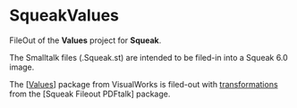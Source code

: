 # SqueakValues
FileOut of the **Values** project for **Squeak**.

The Smalltalk files (.Squeak.st) are intended to be filed-in into a Squeak 6.0 image.

The [[Values](https://wiki.pdftalk.de/doku.php?id=complexvalues)] package from VisualWorks is filed-out with [transformations](https://wiki.pdftalk.de/doku.php?id=smalltalktransform) from the [Squeak Fileout PDFtalk] package.
